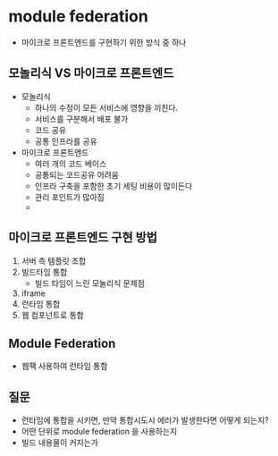 # module federation

- 마이크로 프론트엔드를 구현하기 위한 방식 중 하나

## 모놀리식 VS 마이크로 프론트엔드

- 모놀리식
    - 하나의 수정이 모든 서비스에 영향을 끼친다.
    - 서비스를 구분해서 배포 불가
    - 코드 공유
    - 공통 인프라를 공유
- 마이크로 프론트엔드
    - 여러 개의 코드 베이스
    - 공통되는 코드공유 어려움
    - 인프라 구축을 포함한 초기 세팅 비용이 많이든다
    - 관리 포인트가 많아짐
    - 

## 마이크로 프론트엔드 구현 방법

1. 서버 측 템플릿 조합
2. 빌드타임 통합
    - 빌드 타임이 느린 모놀리식 문제점
3. iframe
4. 런타임 통합
5. 웹 컴포넌트로 통합

## Module Federation

- 웹팩 사용하여 런타임 통합

## 질문

- 런타임에 통합을 시키면, 만약 통합시도시 에러가 발생한다면 어떻게 되는지?
- 어떤 단위로 module federation 을 사용하는지
- 빌드 내용물이 커지는가
